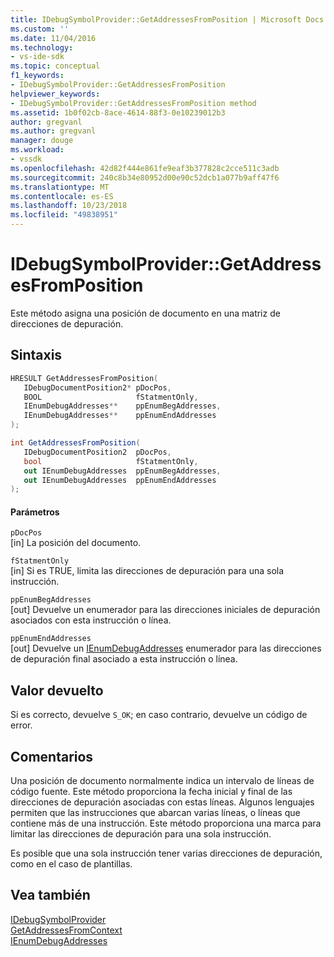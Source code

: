 ```yaml
---
title: IDebugSymbolProvider::GetAddressesFromPosition | Microsoft Docs
ms.custom: ''
ms.date: 11/04/2016
ms.technology:
- vs-ide-sdk
ms.topic: conceptual
f1_keywords:
- IDebugSymbolProvider::GetAddressesFromPosition
helpviewer_keywords:
- IDebugSymbolProvider::GetAddressesFromPosition method
ms.assetid: 1b0f02cb-8ace-4614-88f3-0e10239012b3
author: gregvanl
ms.author: gregvanl
manager: douge
ms.workload:
- vssdk
ms.openlocfilehash: 42d82f444e861fe9eaf3b377828c2cce511c3adb
ms.sourcegitcommit: 240c8b34e80952d00e90c52dcb1a077b9aff47f6
ms.translationtype: MT
ms.contentlocale: es-ES
ms.lasthandoff: 10/23/2018
ms.locfileid: "49838951"
---
```

# <a name="idebugsymbolprovidergetaddressesfromposition"></a>IDebugSymbolProvider::GetAddressesFromPosition
Este método asigna una posición de documento en una matriz de direcciones de depuración.  
  
## <a name="syntax"></a>Sintaxis  
  
```cpp  
HRESULT GetAddressesFromPosition(   
   IDebugDocumentPosition2* pDocPos,  
   BOOL                     fStatmentOnly,  
   IEnumDebugAddresses**    ppEnumBegAddresses,  
   IEnumDebugAddresses**    ppEnumEndAddresses  
);  
```  
  
```csharp  
int GetAddressesFromPosition(   
   IDebugDocumentPosition2  pDocPos,  
   bool                     fStatmentOnly,  
   out IEnumDebugAddresses  ppEnumBegAddresses,  
   out IEnumDebugAddresses  ppEnumEndAddresses  
);  
```  
  
#### <a name="parameters"></a>Parámetros  
 `pDocPos`  
 [in] La posición del documento.  
  
 `fStatmentOnly`  
 [in] Si es TRUE, limita las direcciones de depuración para una sola instrucción.  
  
 `ppEnumBegAddresses`  
 [out] Devuelve un enumerador para las direcciones iniciales de depuración asociados con esta instrucción o línea.  
  
 `ppEnumEndAddresses`  
 [out] Devuelve un [IEnumDebugAddresses](../../../extensibility/debugger/reference/ienumdebugaddresses.md) enumerador para las direcciones de depuración final asociado a esta instrucción o línea.  
  
## <a name="return-value"></a>Valor devuelto  
 Si es correcto, devuelve `S_OK`; en caso contrario, devuelve un código de error.  
  
## <a name="remarks"></a>Comentarios  
 Una posición de documento normalmente indica un intervalo de líneas de código fuente. Este método proporciona la fecha inicial y final de las direcciones de depuración asociadas con estas líneas. Algunos lenguajes permiten que las instrucciones que abarcan varias líneas, o líneas que contiene más de una instrucción. Este método proporciona una marca para limitar las direcciones de depuración para una sola instrucción.  
  
 Es posible que una sola instrucción tener varias direcciones de depuración, como en el caso de plantillas.  
  
## <a name="see-also"></a>Vea también  
 [IDebugSymbolProvider](../../../extensibility/debugger/reference/idebugsymbolprovider.md)   
 [GetAddressesFromContext](../../../extensibility/debugger/reference/idebugsymbolprovider-getaddressesfromcontext.md)   
 [IEnumDebugAddresses](../../../extensibility/debugger/reference/ienumdebugaddresses.md)